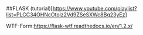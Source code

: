 ##FLASK
(tutorial)[https://www.youtube.com/playlist?list=PLCC34OHNcOtolz2Vd9ZSeSXWc8Bq23yEz]

WTF-Form:https://flask-wtf.readthedocs.io/en/1.2.x/